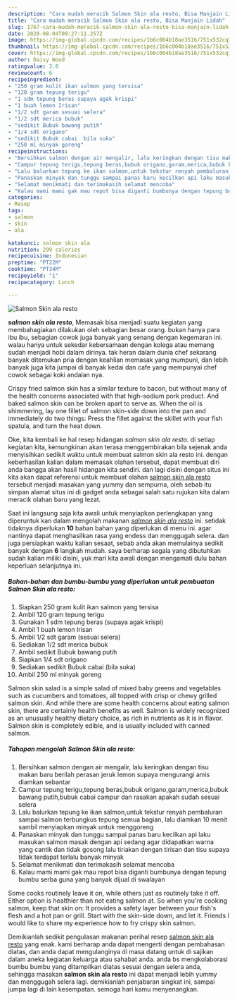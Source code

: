 ```yaml
---
description: "Cara mudah meracik Salmon Skin ala resto, Bisa Manjain Lidah"
title: "Cara mudah meracik Salmon Skin ala resto, Bisa Manjain Lidah"
slug: 1767-cara-mudah-meracik-salmon-skin-ala-resto-bisa-manjain-lidah
date: 2020-08-04T09:27:11.257Z
image: https://img-global.cpcdn.com/recipes/1b6c004b18ae3516/751x532cq70/salmon-skin-ala-resto-foto-resep-utama.jpg
thumbnail: https://img-global.cpcdn.com/recipes/1b6c004b18ae3516/751x532cq70/salmon-skin-ala-resto-foto-resep-utama.jpg
cover: https://img-global.cpcdn.com/recipes/1b6c004b18ae3516/751x532cq70/salmon-skin-ala-resto-foto-resep-utama.jpg
author: Daisy Wood
ratingvalue: 3.8
reviewcount: 6
recipeingredient:
- "250 gram kulit ikan salmon yang tersisa"
- "120 gram tepung terigu"
- "1 sdm tepung beras supaya agak krispi"
- "1 buah lemon Irisan"
- "1/2 sdt garam sesuai selera"
- "1/2 sdt merica bubuk"
- "sedikit Bubuk bawang putih"
- "1/4 sdt origano"
- "sedikit Bubuk cabai  bila suka"
- "250 ml minyak goreng"
recipeinstructions:
- "Bersihkan salmon dengan air mengalir, lalu keringkan dengan tisu makan baru berilah perasan jeruk lemon supaya mengurangi amis diamkan sebantar"
- "Campur tepung terigu,tepung beras,bubuk origano,garam,merica,bubuk bawang putih,bubuk cabai campur dan rasakan apakah sudah sesuai selera"
- "Lalu balurkan tepung ke ikan salmon,untuk tekstur renyah pembaluran sampai salmon terbungkus tepung semua bagian, lalu diamkan 10 menit sambil menyiapkan minyak untuk menggoreng"
- "Panaskan minyak dan tunggu sampai panas baru kecilkan api laku masukan salmon masak dengan api sedang agar didapatkan warna yang cantik dan tidak gosong lalu tiriakan dengan tirisan dan tisu supaya tidak terdapat terlalu banyak minyak"
- "Selamat menikmati dan terimakasih selamat mencoba"
- "Kalau mami mami gak mau repot bisa diganti bumbunya dengan tepung bumbu serba guna yang banyak dijual di swalayan"
categories:
- Resep
tags:
- salmon
- skin
- ala

katakunci: salmon skin ala 
nutrition: 299 calories
recipecuisine: Indonesian
preptime: "PT22M"
cooktime: "PT34M"
recipeyield: "1"
recipecategory: Lunch

---
```



![Salmon Skin ala resto](https://img-global.cpcdn.com/recipes/1b6c004b18ae3516/751x532cq70/salmon-skin-ala-resto-foto-resep-utama.jpg)

<b><i>salmon skin ala resto</i></b>, Memasak bisa menjadi suatu kegiatan yang membahagiakan dilakukan oleh sebagian besar orang. bukan hanya para ibu ibu, sebagian cowok juga banyak yang senang dengan kegemaran ini. walau hanya untuk sekedar kebersamaan dengan kolega atau memang sudah menjadi hobi dalam dirinya. tak heran dalam dunia chef sekarang banyak ditemukan pria dengan keahlian memasak yang mumpuni, dan lebih banyak juga kita jumpai di banyak kedai dan cafe yang mempunyai chef cowok sebagai koki andalan nya.

Crispy fried salmon skin has a similar texture to bacon, but without many of the health concerns associated with that high-sodium pork product. And baked salmon skin can be broken apart to serve as. When the oil is shimmering, lay one fillet of salmon skin-side down into the pan and immediately do two things: Press the fillet against the skillet with your fish spatula, and turn the heat down.

Oke, kita kembali ke hal resep hidangan <i>salmon skin ala resto</i>. di setiap kegiatan kita, kemungkinan akan terasa menggembirakan bila sejenak anda menyisihkan sedikit waktu untuk membuat salmon skin ala resto ini. dengan keberhasilan kalian dalam memasak olahan tersebut, dapat membuat diri anda bangga akan hasil hidangan kita sendiri. dan lagi disini dengan situs ini kita akan dapat referensi untuk membuat olahan <u>salmon skin ala resto</u> tersebut menjadi masakan yang yummy dan sempurna, oleh sebab itu simpan alamat situs ini di gadget anda sebagai salah satu rujukan kita dalam meracik olahan baru yang lezat.


Saat ini langsung saja kita awali untuk menyiapkan perlengkapan yang diperuntuk kan dalam mengolah makanan <u><i>salmon skin ala resto</i></u> ini. setidak tidaknya diperlukan <b>10</b> bahan bahan yang diperlukan di menu ini. agar nantinya dapat menghasilkan rasa yang endess dan menggugah selera. dan juga persiapkan waktu kalian sesaat, sebab anda akan memulainya sedikit banyak dengan <b>6</b> langkah mudah. saya berharap segala yang dibutuhkan sudah kalian miliki disini, yuk mari kita awali dengan mengamati dulu bahan keperluan selanjutnya ini.

<!--inarticleads1-->

##### Bahan-bahan dan bumbu-bumbu yang diperlukan untuk pembuatan Salmon Skin ala resto:

1. Siapkan 250 gram kulit ikan salmon yang tersisa
1. Ambil 120 gram tepung terigu
1. Gunakan 1 sdm tepung beras (supaya agak krispi)
1. Ambil 1 buah lemon Irisan
1. Ambil 1/2 sdt garam (sesuai selera)
1. Sediakan 1/2 sdt merica bubuk
1. Ambil sedikit Bubuk bawang putih
1. Siapkan 1/4 sdt origano
1. Sediakan sedikit Bubuk cabai  (bila suka)
1. Ambil 250 ml minyak goreng


Salmon skin salad is a simple salad of mixed baby greens and vegetables such as cucumbers and tomatoes, all topped with crisp or chewy grilled salmon skin. And while there are some health concerns about eating salmon skin, there are certainly health benefits as well. Salmon is widely recognized as an unusually healthy dietary choice, as rich in nutrients as it is in flavor. Salmon skin is completely edible, and is usually included with canned salmon. 

<!--inarticleads2-->

##### Tahapan mengolah Salmon Skin ala resto:

1. Bersihkan salmon dengan air mengalir, lalu keringkan dengan tisu makan baru berilah perasan jeruk lemon supaya mengurangi amis diamkan sebantar
1. Campur tepung terigu,tepung beras,bubuk origano,garam,merica,bubuk bawang putih,bubuk cabai campur dan rasakan apakah sudah sesuai selera
1. Lalu balurkan tepung ke ikan salmon,untuk tekstur renyah pembaluran sampai salmon terbungkus tepung semua bagian, lalu diamkan 10 menit sambil menyiapkan minyak untuk menggoreng
1. Panaskan minyak dan tunggu sampai panas baru kecilkan api laku masukan salmon masak dengan api sedang agar didapatkan warna yang cantik dan tidak gosong lalu tiriakan dengan tirisan dan tisu supaya tidak terdapat terlalu banyak minyak
1. Selamat menikmati dan terimakasih selamat mencoba
1. Kalau mami mami gak mau repot bisa diganti bumbunya dengan tepung bumbu serba guna yang banyak dijual di swalayan


Some cooks routinely leave it on, while others just as routinely take it off. Either option is healthier than not eating salmon at. So when you&#39;re cooking salmon, keep that skin on: It provides a safety layer between your fish&#39;s flesh and a hot pan or grill. Start with the skin-side down, and let it. Friends I would like to share my experience how to fry crispy skin salmon. 

Demikianlah sedikit pengulasan makanan perihal resep <u>salmon skin ala resto</u> yang enak. kami berharap anda dapat mengerti dengan pembahasan diatas, dan anda dapat mengulanginya di masa datang untuk di sajikan dalam aneka kegiatan keluarga atau sahabat anda. anda bs mengkolaborasi bumbu bumbu yang ditampilkan diatas sesuai dengan selera anda, sehingga masakan <b>salmon skin ala resto</b> ini dapat menjadi lebih yummy dan menggugah selera lagi. demikianlah penjabaran singkat ini, sampai jumpa lagi di lain kesempatan. semoga hari kamu menyenangkan.
